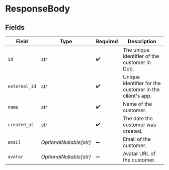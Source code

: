 # ResponseBody


## Fields

| Field                                                   | Type                                                    | Required                                                | Description                                             |
| ------------------------------------------------------- | ------------------------------------------------------- | ------------------------------------------------------- | ------------------------------------------------------- |
| `id`                                                    | *str*                                                   | :heavy_check_mark:                                      | The unique identifier of the customer in Dub.           |
| `external_id`                                           | *str*                                                   | :heavy_check_mark:                                      | Unique identifier for the customer in the client's app. |
| `name`                                                  | *str*                                                   | :heavy_check_mark:                                      | Name of the customer.                                   |
| `created_at`                                            | *str*                                                   | :heavy_check_mark:                                      | The date the customer was created.                      |
| `email`                                                 | *OptionalNullable[str]*                                 | :heavy_minus_sign:                                      | Email of the customer.                                  |
| `avatar`                                                | *OptionalNullable[str]*                                 | :heavy_minus_sign:                                      | Avatar URL of the customer.                             |